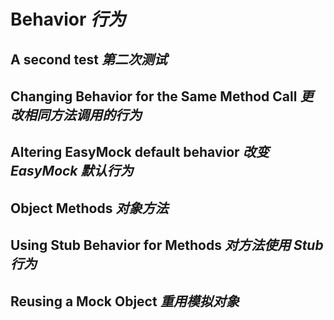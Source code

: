 # Behavior _行为_

## A second test _第二次测试_

## Changing Behavior for the Same Method Call _更改相同方法调用的行为_

## Altering EasyMock default behavior _改变 EasyMock 默认行为_

## Object Methods _对象方法_

## Using Stub Behavior for Methods _对方法使用 Stub 行为_

## Reusing a Mock Object _重用模拟对象_